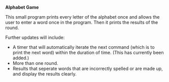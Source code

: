 **Alphabet Game**

This small program prints every letter of the alphabet once and allows the user to enter a word once in the program. 
Then it prints the results of the round.

Further updates will include:
- A timer that will automatically iterate the next command (which is to print the next word) within the duration of time.
  (This has currently been added.) 
- More than one round.
- Results that seperate words that are incorrectly spelled or are made up, and display the results clearly.
